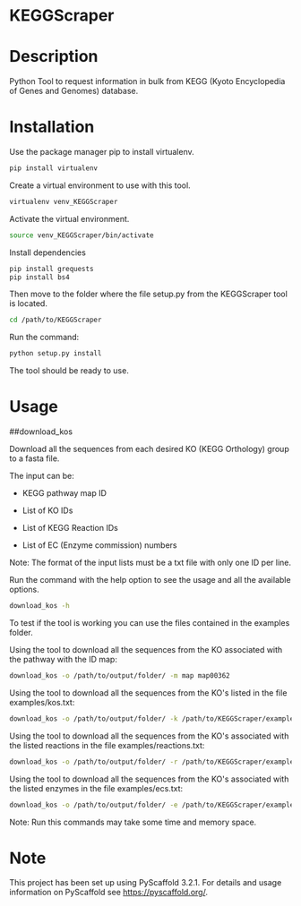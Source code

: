 KEGGScraper
===========

Description
===========

Python Tool to request information in bulk from KEGG (Kyoto Encyclopedia of Genes and Genomes) database.

Installation
============

Use the package manager pip to install virtualenv.

```bash
pip install virtualenv
```

Create a virtual environment to use with this tool.

```bash
virtualenv venv_KEGGScraper
```

Activate the virtual environment.

```bash
source venv_KEGGScraper/bin/activate
```

Install dependencies

```bash
pip install grequests
pip install bs4
```

Then move to the folder where the file setup.py from the KEGGScraper tool is located.

```bash
cd /path/to/KEGGScraper
```

Run the command:

```bash
python setup.py install
```

The tool should be ready to use.

Usage
=====

##download_kos

Download all the sequences from each desired KO (KEGG Orthology) group to a fasta file.

The input can be:

- KEGG pathway map ID

- List of KO IDs

- List of KEGG Reaction IDs

- List of EC (Enzyme commission) numbers

Note: The format of the input lists must be a txt file with only one ID per line.


Run the command with the help option to see the usage and all the available options.

```bash
download_kos -h
```

To test if the tool is working you can use the files contained in the examples folder.

Using the tool to download all the sequences from the KO associated with the pathway with the ID map:

```bash
download_kos -o /path/to/output/folder/ -m map map00362
```

Using the tool to download all the sequences from the KO's listed in the file examples/kos.txt:

```bash
download_kos -o /path/to/output/folder/ -k /path/to/KEGGScraper/examples/kos.txt
```

Using the tool to download all the sequences from the KO's associated with the listed reactions in the file examples/reactions.txt:

```bash
download_kos -o /path/to/output/folder/ -r /path/to/KEGGScraper/examples/reactions.txt
```

Using the tool to download all the sequences from the KO's associated with the listed enzymes in the file examples/ecs.txt:

```bash
download_kos -o /path/to/output/folder/ -e /path/to/KEGGScraper/examples/ecs.txt
```

Note: Run this commands may take some time and memory space.

Note
====

This project has been set up using PyScaffold 3.2.1. For details and usage
information on PyScaffold see https://pyscaffold.org/.
